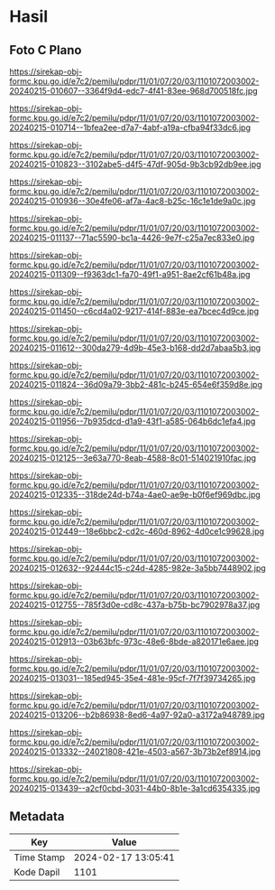 # Hasil

## Foto C Plano

https://sirekap-obj-formc.kpu.go.id/e7c2/pemilu/pdpr/11/01/07/20/03/1101072003002-20240215-010607--3364f9d4-edc7-4f41-83ee-968d700518fc.jpg

https://sirekap-obj-formc.kpu.go.id/e7c2/pemilu/pdpr/11/01/07/20/03/1101072003002-20240215-010714--1bfea2ee-d7a7-4abf-a19a-cfba94f33dc6.jpg

https://sirekap-obj-formc.kpu.go.id/e7c2/pemilu/pdpr/11/01/07/20/03/1101072003002-20240215-010823--3102abe5-d4f5-47df-905d-9b3cb92db9ee.jpg

https://sirekap-obj-formc.kpu.go.id/e7c2/pemilu/pdpr/11/01/07/20/03/1101072003002-20240215-010936--30e4fe06-af7a-4ac8-b25c-16c1e1de9a0c.jpg

https://sirekap-obj-formc.kpu.go.id/e7c2/pemilu/pdpr/11/01/07/20/03/1101072003002-20240215-011137--71ac5590-bc1a-4426-9e7f-c25a7ec833e0.jpg

https://sirekap-obj-formc.kpu.go.id/e7c2/pemilu/pdpr/11/01/07/20/03/1101072003002-20240215-011309--f9363dc1-fa70-49f1-a951-8ae2cf61b48a.jpg

https://sirekap-obj-formc.kpu.go.id/e7c2/pemilu/pdpr/11/01/07/20/03/1101072003002-20240215-011450--c6cd4a02-9217-414f-883e-ea7bcec4d9ce.jpg

https://sirekap-obj-formc.kpu.go.id/e7c2/pemilu/pdpr/11/01/07/20/03/1101072003002-20240215-011612--300da279-4d9b-45e3-b168-dd2d7abaa5b3.jpg

https://sirekap-obj-formc.kpu.go.id/e7c2/pemilu/pdpr/11/01/07/20/03/1101072003002-20240215-011824--36d09a79-3bb2-481c-b245-654e6f359d8e.jpg

https://sirekap-obj-formc.kpu.go.id/e7c2/pemilu/pdpr/11/01/07/20/03/1101072003002-20240215-011956--7b935dcd-d1a9-43f1-a585-064b6dc1efa4.jpg

https://sirekap-obj-formc.kpu.go.id/e7c2/pemilu/pdpr/11/01/07/20/03/1101072003002-20240215-012125--3e63a770-8eab-4588-8c01-514021910fac.jpg

https://sirekap-obj-formc.kpu.go.id/e7c2/pemilu/pdpr/11/01/07/20/03/1101072003002-20240215-012335--318de24d-b74a-4ae0-ae9e-b0f6ef969dbc.jpg

https://sirekap-obj-formc.kpu.go.id/e7c2/pemilu/pdpr/11/01/07/20/03/1101072003002-20240215-012449--18e6bbc2-cd2c-460d-8962-4d0ce1c99628.jpg

https://sirekap-obj-formc.kpu.go.id/e7c2/pemilu/pdpr/11/01/07/20/03/1101072003002-20240215-012632--92444c15-c24d-4285-982e-3a5bb7448902.jpg

https://sirekap-obj-formc.kpu.go.id/e7c2/pemilu/pdpr/11/01/07/20/03/1101072003002-20240215-012755--785f3d0e-cd8c-437a-b75b-bc7902978a37.jpg

https://sirekap-obj-formc.kpu.go.id/e7c2/pemilu/pdpr/11/01/07/20/03/1101072003002-20240215-012913--03b63bfc-973c-48e6-8bde-a820171e6aee.jpg

https://sirekap-obj-formc.kpu.go.id/e7c2/pemilu/pdpr/11/01/07/20/03/1101072003002-20240215-013031--185ed945-35e4-481e-95cf-7f7f39734265.jpg

https://sirekap-obj-formc.kpu.go.id/e7c2/pemilu/pdpr/11/01/07/20/03/1101072003002-20240215-013206--b2b86938-8ed6-4a97-92a0-a3172a948789.jpg

https://sirekap-obj-formc.kpu.go.id/e7c2/pemilu/pdpr/11/01/07/20/03/1101072003002-20240215-013332--24021808-421e-4503-a567-3b73b2ef8914.jpg

https://sirekap-obj-formc.kpu.go.id/e7c2/pemilu/pdpr/11/01/07/20/03/1101072003002-20240215-013439--a2cf0cbd-3031-44b0-8b1e-3a1cd6354335.jpg


## Metadata

| Key        | Value               |
| ---------- | ------------------- |
| Time Stamp | 2024-02-17 13:05:41 |
| Kode Dapil | 1101                |



